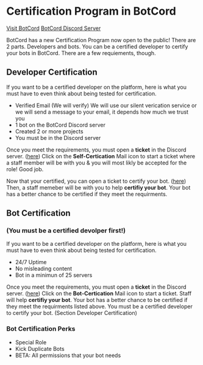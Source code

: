 # Certification Program in BotCord
[Visit BotCord](https://botcord.gq/)
[BotCord Discord Server](https://discord.gg/YcxckD7)


BotCord has a new Certification Program now open to the public! There are 2 parts. Developers and bots. You can be a certified developer to certify your bots in BotCord. There are a few requiements, though.

## Developer Certification
If you want to be a certified developer on the platform, here is what you must have to even think about being tested for certification.

+ Verified Email (We will verify)
We will use our silent verication service or we will send a message to your email, it depends how much we trust you
+ 1 bot on the BotCord Discord server
+ Created 2 or more projects
+ You must be in the Discord server

Once you meet the requirements, you must open a **ticket** in the Discord server. ([here](https://discord.com/channels/731647189079556097/746025954832285726)) Click on the **Self-Certication** Mail icon to start a ticket where a staff member will be with you & you will most likly be accepted for the role! Good job.

Now that your certified, you can open a ticket to certify your bot. ([here](https://discord.com/channels/731647189079556097/746025954832285726)) Then, a staff memeber will be with you to help **certifiy your bot**. Your bot has a better chance to be certified if they meet the requirments.

## Bot Certification
### (You must be a certified devolper first!)
If you want to be a certified developer on the platform, here is what you must have to even think about being tested for certification.

+ 24/7 Uptime
+ No misleading content
+ Bot in a minimun of 25 servers

Once you meet the requirements, you must open a **ticket** in the Discord server. ([here](https://discord.com/channels/731647189079556097/746025954832285726)) Click on the **Bot-Certication** Mail icon to start a ticket. Staff will help **certifiy your bot**. Your bot has a better chance to be certified if they meet the requirments listed above. You must be a certified developer to certify your bot. (Section Developer Certification)

### Bot Certification Perks
+ Special Role
+ Kick Duplicate Bots
+ BETA: All permissions that your bot needs
